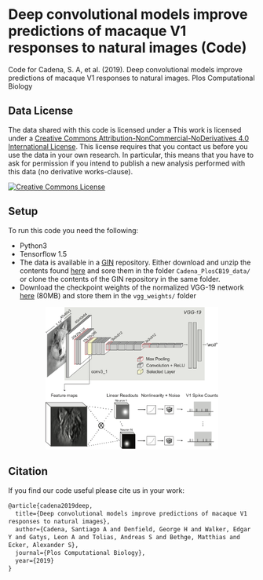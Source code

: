 # Deep convolutional models improve predictions of macaque V1 responses to natural images (Code)
Code for Cadena, S. A, et al. (2019). Deep convolutional models improve predictions of macaque V1 responses to natural images. Plos Computational Biology

## Data License

The data shared with this code is  licensed under a This work is licensed under a <a rel="license" href="http://creativecommons.org/licenses/by-nc-nd/4.0/">Creative Commons Attribution-NonCommercial-NoDerivatives 4.0 International License</a>. This license requires that you contact us before you use the data in your own research. In particular, this means that you have to ask for permission if you intend to publish a new analysis performed with this data (no derivative works-clause).

<a rel="license" href="http://creativecommons.org/licenses/by-nc-nd/4.0/"><img alt="Creative Commons License" style="border-width:0" src="https://i.creativecommons.org/l/by-nc-nd/4.0/88x31.png" /></a>

## Setup

To run this code you need the following:
- Python3
- Tensorflow 1.5
- The data is available in a [GIN](https://web.gin.g-node.org/doi/Cadena_PlosCB19_data) repository. Either download and unzip the contents found [here](https://doid.gin.g-node.org/2e31e304e03d6357c98ac735a1fe5788/2e31e304e03d6357c98ac735a1fe5788.zip) and sore them in the folder `Cadena_PlosCB19_data/` or clone the contents of the GIN repository in the same folder. 
- Download the checkpoint weights of the normalized VGG-19 network [here](https://drive.google.com/open?id=1TvVGf2ClDARfSNfjbHLZLTtgHNe_jLVo) (80MB) and store them in the `vgg_weights/` folder

<p align="center">
 <img src="fig3.png" width=70%>
</p>

## Citation

If you find our code useful please cite us in your work:

```
@article{cadena2019deep,
  title={Deep convolutional models improve predictions of macaque V1 responses to natural images},
  author={Cadena, Santiago A and Denfield, George H and Walker, Edgar Y and Gatys, Leon A and Tolias, Andreas S and Bethge, Matthias and Ecker, Alexander S},
  journal={Plos Computational Biology},
  year={2019}
}

